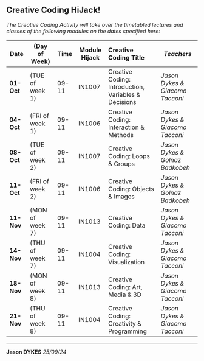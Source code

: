 ## Creative Coding HiJack!

_The Creative Coding Activity will take over the timetabled lectures and classes of the following modules on the dates specified here:_

| **Date**   | (Day of Week)   | Time  | Module Hijack | Creative Coding Title                                | _Teachers_                      |
| ---------- | --------------- | ----- | ------------- | :--------------------------------------------------- | ------------------------------- |
| **01-Oct** | (TUE of week 1) | 09-11 | IN1007        | Creative Coding: Introduction, Variables & Decisions | _Jason Dykes & Giacomo Tacconi_ |
| **04-Oct** | (FRI of week 1) | 09-11 | IN1006        | Creative Coding: Interaction & Methods               | _Jason Dykes & Giacomo Tacconi_ |
| **08-Oct** | (TUE of week 2) | 09-11 | IN1007        | Creative Coding: Loops & Groups                      | _Jason Dykes & Golnaz Badkobeh_ |
| **11-Oct** | (FRI of week 2) | 09-11 | IN1006        | Creative Coding: Objects & Images                    | _Jason Dykes & Golnaz Badkobeh_ |
| **11-Nov** | (MON of week 7) | 09-11 | IN1013        | Creative Coding: Data                                | _Jason Dykes & Giacomo Tacconi_ |
| **14-Nov** | (THU of week 7) | 09-11 | IN1004        | Creative Coding: Visualization                       | _Jason Dykes & Giacomo Tacconi_ |
| **18-Nov** | (MON of week 8) | 09-11 | IN1013        | Creative Coding: Art, Media & 3D                     | _Jason Dykes & Giacomo Tacconi_ |
| **21-Nov** | (THU of week 8) | 09-11 | IN1004        | Creative Coding: Creativity & Programming            | _Jason Dykes & Giacomo Tacconi_ |

---

**Jason DYKES**
_25/09/24_
